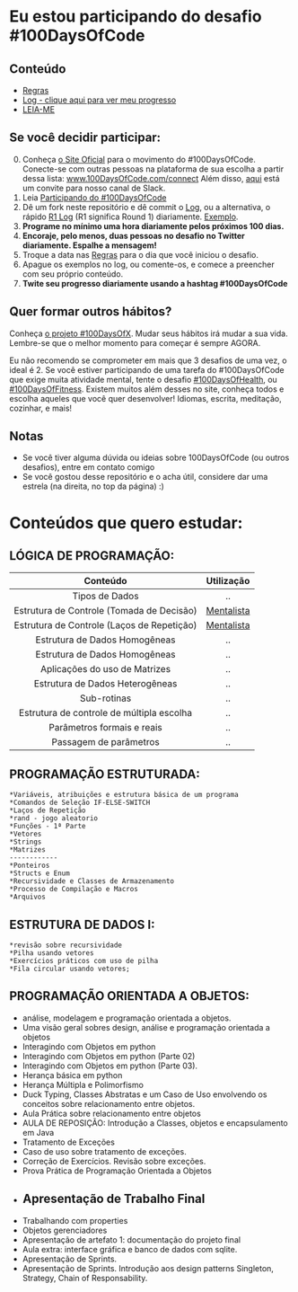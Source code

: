 # Eu estou participando do desafio #100DaysOfCode

## Conteúdo

* [Regras](regras.md)
* [Log - clique aqui para ver meu progresso](log.md)
* [LEIA-ME](README.md)


## Se você decidir participar:

0.  Conheça [o Site Oficial](http://100daysofcode.com/) para o movimento do #100DaysOfCode. Conecte-se com outras pessoas na plataforma de sua escolha a partir dessa lista: www.100DaysOfCode.com/connect
    Além disso, [aqui](https://join.slack.com/t/100xcode/shared_invite/enQtMzA2NzUyODY4MTgyLWM2NzMzYzBmZTcwOTk0MzM2YTI5OWQzM2M3ZTVjZTUyMTE0NDk3ZjdiZmExNGU5Mjg3ODgzZTQxODI3YTNjZjA) está um convite para nosso canal de Slack.
1.  Leia [Participando do #100DaysOfCode](https://medium.freecodecamp.com/join-the-100daysofcode-556ddb4579e4)
2.  Dê um fork neste repositório e dê commit o [Log](log.md), ou a alternativa, o rápido [R1 Log](r1-log.md) (R1 significa Round 1) diariamente. [Exemplo](https://github.com/Kallaway/100-days-kallaway-log).
3.  **Programe no mínimo uma hora diariamente pelos próximos 100 dias.**
4.  **Encoraje, pelo menos, duas pessoas no desafio no Twitter diariamente. Espalhe a mensagem!**
5.  Troque a data nas [Regras](regras.md) para o dia que você iniciou o desafio.
6.  Apague os exemplos no log, ou comente-os, e comece a preencher com seu próprio conteúdo.
7.  **Twite seu progresso diariamente usando a hashtag #100DaysOfCode**

## Quer formar outros hábitos?

Conheça [o projeto #100DaysOfX](http://100daysofx.com/). Mudar seus hábitos irá mudar a sua vida. Lembre-se que o melhor momento para começar é sempre AGORA.

Eu não recomendo se comprometer em mais que 3 desafios de uma vez, o ideal é 2. Se você estiver participando de uma tarefa do #100DaysOfCode que exige muita atividade mental, tente o desafio [#100DaysOfHealth](http://100daysofx.com/where-x-is/health/), ou [#100DaysOfFitness](http://100daysofx.com/challenges/). Existem muitos além desses no site, conheça todos e escolha aqueles que você quer desenvolver! Idiomas, escrita, meditação, cozinhar, e mais!

## Notas

* Se você tiver alguma dúvida ou ideias sobre 100DaysOfCode (ou outros desafios), entre em contato comigo
* Se você gostou desse repositório e o acha útil, considere dar uma estrela (na direita, no top da página) :)

# Conteúdos que quero estudar: 

## LÓGICA DE PROGRAMAÇÃO:
<center>
    
  Conteúdo   | Utilização
:---------------: | :------------:
Tipos de Dados  | ..
Estrutura de Controle (Tomada de Decisão) | [Mentalista](https://github.com/karengiovanna/100-dias-de-codigo/blob/main/Imersao%20Dev%20-%20ALURA/Mentalista/script.js) 
Estrutura de Controle (Laços de Repetição) | [Mentalista](https://github.com/karengiovanna/100-dias-de-codigo/blob/main/Imersao%20Dev%20-%20ALURA/Mentalista/script.js)
Estrutura de Dados Homogêneas | ..
Estrutura de Dados Homogêneas | ..
Aplicações do uso de Matrizes | ..
Estrutura de Dados Heterogêneas | ..
Sub-rotinas | ..
Estrutura de controle de múltipla escolha | ..
Parâmetros formais e reais | ..
Passagem de parâmetros | ..

</center>

## PROGRAMAÇÃO ESTRUTURADA:
    *Variáveis, atribuições e estrutura básica de um programa 
    *Comandos de Seleção IF-ELSE-SWITCH 
    *Laços de Repetição
    *rand - jogo aleatorio 
    *Funções - 1ª Parte
    *Vetores 
    *Strings  
    *Matrizes
    ------------
    *Ponteiros 
    *Structs e Enum
    *Recursividade e Classes de Armazenamento
    *Processo de Compilação e Macros
    *Arquivos

## ESTRUTURA DE DADOS I:
    *revisão sobre recursividade
    *Pilha usando vetores
    *Exercícios práticos com uso de pilha
    *Fila circular usando vetores;
    
 ## PROGRAMAÇÃO ORIENTADA A OBJETOS:
 
 * análise, modelagem e programação orientada a objetos.
 * Uma visão geral sobres design, análise e programação orientada a objetos
 * Interagindo com Objetos em python
 * Interagindo com Objetos em python (Parte 02)
 * Interagindo com Objetos em python (Parte 03).
 * Herança básica em python
 * Herança Múltipla e Polimorfismo
 * Duck Typing, Classes Abstratas e um Caso de Uso envolvendo os conceitos sobre relacionamento entre objetos.
 * Aula Prática sobre relacionamento entre objetos
 * AULA DE REPOSIÇÃO: Introdução a Classes, objetos e encapsulamento em Java
 * Tratamento de Exceções 
 * Caso de uso sobre tratamento de exceções. 
 * Correção de Exercícios. Revisão sobre exceções.
 * Prova Prática de Programação Orientada a Objetos
 * Apresentação de Trabalho Final
   ----------------
 * Trabalhando com properties 
 * Objetos gerenciadores
 * Apresentação de artefato 1: documentação do projeto final 
 * Aula extra: interface gráfica e banco de dados com sqlite.
 * Apresentação de Sprints. 
 * Apresentação de Sprints. Introdução aos design patterns Singleton, Strategy, Chain of Responsability.
```
